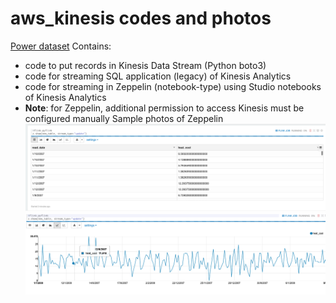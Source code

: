 # aws_kinesis codes and photos
[Power dataset](https://archive.ics.uci.edu/ml/datasets/individual+household+electric+power+consumption)
Contains:
* code to put records in Kinesis Data Stream (Python boto3)
* code for streaming SQL application (legacy) of Kinesis Analytics
* code for streaming in Zeppelin (notebook-type) using Studio notebooks of Kinesis Analytics
* **Note**: for Zeppelin, additional permission to access Kinesis must be configured manually
Sample photos of Zeppelin 
![Streaming table](images/zeppelin_table_output.png)
![Streaming chart](images/zeppelin_chart_output.png)
